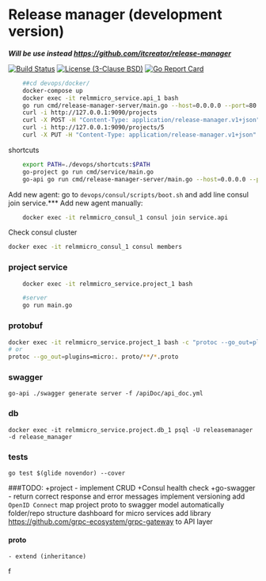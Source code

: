 Release manager (development version)
=====================================
_**Will be use instead https://github.com/itcreator/release-manager**_

[![Build Status](https://travis-ci.org/itcreator/release-manager-micro.svg?branch=master)](https://travis-ci.org/itcreator/release-manager-micro)
[![License (3-Clause BSD)](https://img.shields.io/:license-BSD%203--Clause-blue.svg)](LICENSE)
[![Go Report Card](https://goreportcard.com/badge/github.com/itcreator/release-manager-micro)](https://goreportcard.com/report/github.com/itcreator/release-manager-micro)


```bash
    ##cd devops/docker/
    docker-compose up
    docker exec -it relmmicro_service.api_1 bash
    go run cmd/release-manager-server/main.go --host=0.0.0.0 --port=80
    curl -i http://127.0.0.1:9090/projects
    curl -X POST -H "Content-Type: application/release-manager.v1+json" http://127.0.0.1:9090/projects -d '{"name":"MyProject", "description":"demo project"}'
    curl -i http://127.0.0.1:9090/projects/5
    curl -X PUT -H "Content-Type: application/release-manager.v1+json" http://127.0.0.1:9090/projects/5 -d '{"name":"Project 5!", "description":"demo project 5"}'
```

shortcuts
```bash
    export PATH=./devops/shortcuts:$PATH
    go-project go run cmd/service/main.go
    go-api go run cmd/release-manager-server/main.go --host=0.0.0.0 --port=80
```


Add new agent: go to `devops/consul/scripts/boot.sh` and add line  consul join service.***
Add new agent manually:
```bash
    docker exec -it relmmicro_consul_1 consul join service.api
```
 
Check consul cluster
```bash
docker exec -it relmmicro_consul_1 consul members
```


### project service
```bash
    docker exec -it relmmicro_service.project_1 bash

    #server 
    go run main.go

```

### protobuf
```bash
docker exec -it relmmicro_service.project_1 bash -c "protoc --go_out=plugins=micro:. proto/**/*.proto"
# or
protoc --go_out=plugins=micro:. proto/**/*.proto
```


### swagger
```
go-api ./swagger generate server -f /apiDoc/api_doc.yml
```

### db
```
docker exec -it relmmicro_service.project.db_1 psql -U releasemanager -d release_manager
```

### tests
```
go test $(glide novendor) --cover 
```
###TODO:
+project - implement CRUD
+Consul health check
+go-swagger - return correct response and error messages
implement versioning
add `OpenID Connect`
map project proto to swagger model automatically
folder/repo structure
dashboard for micro services
add library https://github.com/grpc-ecosystem/grpc-gateway to API layer
 

#### proto 
    - extend (inheritance)

f